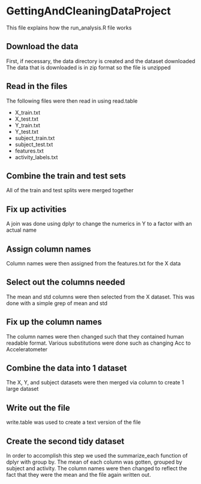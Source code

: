 # GettingAndCleaningDataProject


This file explains how the run_analysis.R file works

## Download the data

First, if necessary, the data directory is created and the dataset downloaded
The data that is downloaded is in zip format so the file is unzipped

## Read in the files

The following files were then read in using read.table

* X_train.txt
* X_test.txt
* Y_train.txt
* Y_test.txt
* subject_train.txt
* subject_test.txt
* features.txt
* activity_labels.txt

## Combine the train and test sets

All of the train and test splits were merged together

## Fix up activities

A join was done using dplyr to change the numerics in Y to a factor with an actual name

## Assign column names

Column names were then assigned from the features.txt for the X data

## Select out the columns needed

The mean and std columns were then selected from the X dataset.  This was done with a simple grep of mean and std

## Fix up the column names

The column names were then changed such that they contained human readable format.  Various substitutions were done such as changing Acc to Acceleratometer

##  Combine the data into 1 dataset

The X, Y, and subject datasets were then merged via column to create 1 large dataset

## Write out the file

write.table was used to create a text version of the file

## Create the second tidy dataset

In order to accomplish this step we used the summarize_each function of dplyr with group by.  The mean of each column was gotten, grouped by subject and activity.  The column names were then changed to reflect the fact that they were the mean and the file again written out.


